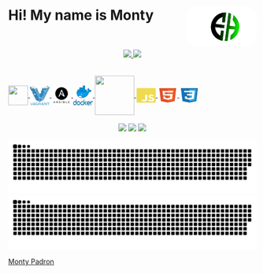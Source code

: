 <div>
<h1> Hi!  My name is Monty </h>
<img align="right" alt="EC" height="80" style="border-radius:20px;" src="https://raw.githubusercontent.com/Monty-Gabriel/Monty-Gabriel/main/img/eh-verde.gif">
</div>
</br>
</br>

<div align="center">
  <a href="https://github.com/Monty-Gabriel">
  <img height="170em" src="https://github-readme-stats.vercel.app/api?username=Monty-Gabriel&show_icons=true&theme=chartreuse-dark"/> 
  <img height="170em" src="https://github-readme-stats.vercel.app/api/top-langs/?username=brseghese&layout=compact&langs_count=7&theme=chartreuse-dark"/>
</div>
  
  </br>
<div style="display: inline_block"><br>
  <img align="center" height="40" width="40" src="https://i.ibb.co/8gxdCS0/pngwing-com-1.png">
  <img align="center" height="40" width="40" src="https://raw.githubusercontent.com/Monty-Gabriel/Vetflix/master/img/vagrant.png">
  <img align="center" height="40" width="40" src="https://raw.githubusercontent.com/Monty-Gabriel/Vetflix/master/img/ansible.png">
  <img align="center" height="40" width="40" src="https://raw.githubusercontent.com/Monty-Gabriel/Vetflix/master/img/docker.png">
  <img align="center" height="80" width="80" src="https://i.ibb.co/WzbSpNL/pngwing-com.png">
  <img align="center" alt="Js" height="30" width="40" src="https://raw.githubusercontent.com/devicons/devicon/master/icons/javascript/javascript-plain.svg">
  <img align="center" alt="HTML" height="30" width="40" src="https://raw.githubusercontent.com/devicons/devicon/master/icons/html5/html5-original.svg">
  <img align="center" alt="CSS" height="30" width="40" src="https://raw.githubusercontent.com/devicons/devicon/master/icons/css3/css3-original.svg">
  
</div>
  
  </br>
 
 <div align="center"> 
  <a href="https://www.instagram.com/m0nty_g4bri3l/" target="_blank"><img src="https://img.shields.io/badge/-Instagram-%23E4405F?style=for-the-badge&logo=instagram&logoColor=white" target="_blank"></a>
  <a href = "mailto:montyvirtual-engine.com"><img src="https://img.shields.io/badge/Gmail-D14836?style=for-the-badge&logo=gmail&logoColor=white" target="_blank"></a>
  <a href="https://www.linkedin.com/in/montyt" target="_blank"><img src="https://img.shields.io/badge/-LinkedIn-%230077B5?style=for-the-badge&logo=linkedin&logoColor=white" target="_blank"></a>
  
  <!---![Snake animation](https://github.com/Monty-Gabriel/Monty-Gabriel/blob/output/github-contribution-grid-snake.svg#gh-dark-mode-only)-->
  ![github contribution grid snake animation](https://raw.githubusercontent.com/Monty-Gabriel/Monty-Gabriel/output/github-contribution-grid-snake-dark.svg#gh-dark-mode-only)![github contribution grid snake animation](https://raw.githubusercontent.com/Monty-Gabriel/Monty-Gabriel/output/github-contribution-grid-snake.svg#gh-light-mode-only)
 
</div>


<div class="badge-base LI-profile-badge" data-locale="es_ES" data-size="medium" data-theme="dark" data-type="HORIZONTAL" data-vanity="monty-padron-7a2b9a169" data-version="v1"><a class="badge-base__link LI-simple-link" href="https://br.linkedin.com/in/montyt?trk=profile-badge">Monty Padron</a></div>
              
              
